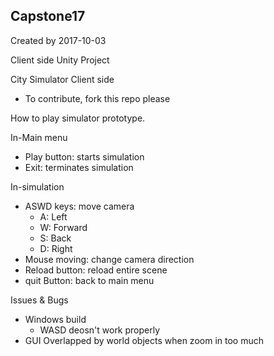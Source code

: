 ## Capstone17
Created by 2017-10-03

Client side Unity Project

City Simulator Client side
- To contribute, fork this repo please

How to play simulator prototype.

In-Main menu
- Play button: starts simulation
- Exit: terminates simulation


In-simulation
- ASWD keys: move camera
    - A: Left
    - W: Forward
    - S: Back
    - D: Right
- Mouse moving: change camera direction
- Reload button: reload entire scene
- quit Button: back to main menu

Issues & Bugs
-  Windows build
    - WASD deosn't work properly
- GUI Overlapped by world objects when zoom in too much
